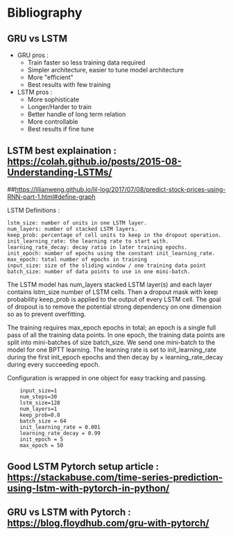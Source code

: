 # Bibliography

## GRU vs LSTM
- GRU pros :
    - Train faster so less training data required
    - Simpler architecture, easier to tune model architecture
    - More "efficient"
    - Best results with few training
- LSTM pros : 
    - More sophisticate
    - Longer/Harder to train
    - Better handle of long term relation
    - More controllable
    - Best results if fine tune  

## LSTM best explaination : https://colah.github.io/posts/2015-08-Understanding-LSTMs/

##https://lilianweng.github.io/lil-log/2017/07/08/predict-stock-prices-using-RNN-part-1.html#define-graph

LSTM Definitions : 

    lstm_size: number of units in one LSTM layer.
    num_layers: number of stacked LSTM layers.
    keep_prob: percentage of cell units to keep in the dropout operation.
    init_learning_rate: the learning rate to start with.
    learning_rate_decay: decay ratio in later training epochs.
    init_epoch: number of epochs using the constant init_learning_rate.
    max_epoch: total number of epochs in training
    input_size: size of the sliding window / one training data point
    batch_size: number of data points to use in one mini-batch.

The LSTM model has num_layers stacked LSTM layer(s) and each layer contains lstm_size number of LSTM cells. Then a dropout mask with keep probability keep_prob is applied to the output of every LSTM cell. The goal of dropout is to remove the potential strong dependency on one dimension so as to prevent overfitting.

The training requires max_epoch epochs in total; an epoch is a single full pass of all the training data points. In one epoch, the training data points are split into mini-batches of size batch_size. We send one mini-batch to the model for one BPTT learning. The learning rate is set to init_learning_rate during the first init_epoch epochs and then decay by × learning_rate_decay during every succeeding epoch.

Configuration is wrapped in one object for easy tracking and passing.

        input_size=1
        num_steps=30
        lstm_size=128
        num_layers=1
        keep_prob=0.8
        batch_size = 64
        init_learning_rate = 0.001
        learning_rate_decay = 0.99
        init_epoch = 5
        max_epoch = 50
        
## Good LSTM Pytorch setup article : https://stackabuse.com/time-series-prediction-using-lstm-with-pytorch-in-python/
## GRU vs LSTM with Pytorch : https://blog.floydhub.com/gru-with-pytorch/